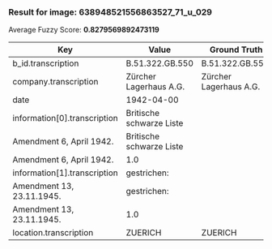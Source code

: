 ### Result for image: 638948521556863527_71_u_029
Average Fuzzy Score: **0.8279569892473119**
<small>

| Key | Value | Ground Truth | Score |
| --- | --- | --- | --- |
| b_id.transcription | B.51.322.GB.550 | B.51.322.GB.550. | 0.967741935483871 |
| company.transcription | Zürcher Lagerhaus A.G. | Zürcher Lagerhaus A.G. | 1.0 |
| date | 1942-04-00 |  | 0.0 |
| information[0].transcription | Britische schwarze Liste
Amendment 6, April 1942. | Britische schwarze Liste
Amendment 6, April 1942. | 1.0 |
| information[1].transcription | gestrichen:
Amendment 13, 23.11.1945. | gestrichen:
Amendment 13, 23.11.1945. | 1.0 |
| location.transcription | ZUERICH | ZUERICH | 1.0 |

</small>
